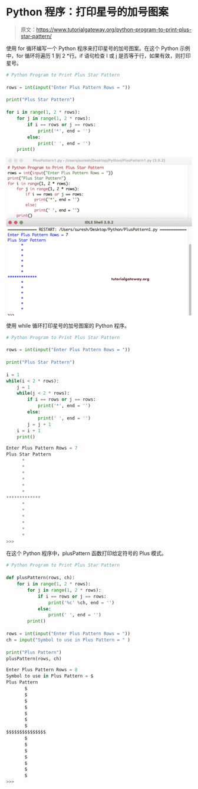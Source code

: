 # Python 程序：打印星号的加号图案

> 原文：<https://www.tutorialgateway.org/python-program-to-print-plus-star-pattern/>

使用 for 循环编写一个 Python 程序来打印星号的加号图案。在这个 Python 示例中，for 循环将遍历 1 到 2 *行。if 语句检查 I 或 j 是否等于行，如果有效，则打印星号。

```py
# Python Program to Print Plus Star Pattern

rows = int(input("Enter Plus Pattern Rows = "))

print("Plus Star Pattern") 

for i in range(1, 2 * rows):
    for j in range(1, 2 * rows):
        if i == rows or j == rows:
            print('*', end = '')
        else:
            print(' ', end = '')
    print()
```

![Python Program to Print Plus Star Pattern 1](img/4b134dea7d4040be75ecc8bc70ace8b1.png)

使用 while 循环打印星号的加号图案的 Python 程序。

```py
# Python Program to Print Plus Star Pattern

rows = int(input("Enter Plus Pattern Rows = "))

print("Plus Star Pattern") 

i = 1
while(i < 2 * rows):
    j = 1
    while(j < 2 * rows):
        if i == rows or j == rows:
            print('*', end = '')
        else:
            print(' ', end = '')
        j = j + 1
    i = i + 1
    print()
```

```py
Enter Plus Pattern Rows = 7
Plus Star Pattern
      *      
      *      
      *      
      *      
      *      
      *      
*************
      *      
      *      
      *      
      *      
      *      
      *      
>>> 
```

在这个 Python 程序中，plusPattern 函数打印给定符号的 Plus 模式。

```py
# Python Program to Print Plus Star Pattern

def plusPattern(rows, ch):
    for i in range(1, 2 * rows):
        for j in range(1, 2 * rows):
            if i == rows or j == rows:
                print('%c' %ch, end = '')
            else:
                print(' ', end = '')
        print()

rows = int(input("Enter Plus Pattern Rows = "))
ch = input("Symbol to use in Plus Pattern = " )

print("Plus Pattern") 
plusPattern(rows, ch)
```

```py
Enter Plus Pattern Rows = 8
Symbol to use in Plus Pattern = $
Plus Pattern
       $       
       $       
       $       
       $       
       $       
       $       
       $       
$$$$$$$$$$$$$$$
       $       
       $       
       $       
       $       
       $       
       $       
       $       
>>> 
```